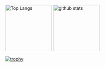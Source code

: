 <p align="left"> 
  <img alt="Top Langs" height="150px" src="https://github-readme-stats.vercel.app/api/top-langs/?username=tsubasa652&layout=compact&show_icons=true&theme=onedark" />
  <img alt="github stats" height="150px" src="https://github-readme-stats.vercel.app/api?username=tsubasa652&theme=onedark&count_private=true&show_icons=ture" />
</p>

[![trophy](https://github-profile-trophy.vercel.app/?username=tsubasa652&theme=onedark)](https://github.com/ryo-ma/github-profile-trophy)
